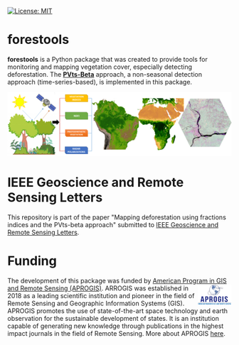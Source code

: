 [![License: MIT](https://img.shields.io/badge/License-MIT-yellow.svg)](https://opensource.org/licenses/MIT)

# forestools

**forestools** is a Python package that was created to provide tools for monitoring and mapping vegetation cover, especially detecting deforestation. The [**PVts-Beta**](https://www.sciencedirect.com/science/article/abs/pii/S1470160X18305326) approach, a non-seasonal detection approach (time-series-based), is implemented in this package. 

<img src="figures/img_readme.png">

# IEEE Geoscience and Remote Sensing Letters

This repository is part of the paper "Mapping deforestation using fractions indices and the PVts-beta approach" submitted to [IEEE Geoscience and Remote Sensing Letters](https://ieeexplore.ieee.org/xpl/mostRecentIssue.jsp?punumber=8859).

# Funding

The development of this package was funded by [American Program in GIS and Remote Sensing (APROGIS)](https://www.apgis-rs.com/). <img src="figures/logo_aprogis.png" align="right" width = 15%/> ARROGIS was established in 2018 as a leading scientific institution and pioneer in the field of Remote Sensing and Geographic Information Systems (GIS). APROGIS promotes the use of state-of-the-art space technology and earth observation for the sustainable development of states. It is an institution capable of generating new knowledge through publications in the highest impact journals in the field of Remote Sensing. More about APROGIS [here](https://www.apgis-rs.com/acerca-de-nosotros/mision-y-vision).

